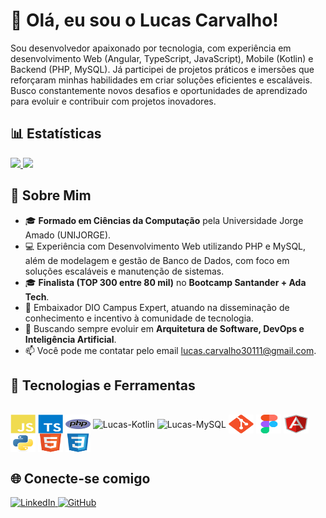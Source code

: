 # 👋 Olá, eu sou o Lucas Carvalho!

<p>
  Sou desenvolvedor apaixonado por tecnologia, com experiência em desenvolvimento Web (Angular, TypeScript, JavaScript), Mobile (Kotlin) e Backend (PHP, MySQL). Já participei de projetos práticos e imersões que reforçaram minhas habilidades em criar soluções eficientes e escaláveis. Busco constantemente novos desafios e oportunidades de aprendizado para evoluir e contribuir com projetos inovadores.
</p>


## 📊 **Estatísticas**
<div align="left">
  <a href="https://github.com/LucasBorgesDeCarvalho">
    <img height="150em" src="https://github-readme-stats.vercel.app/api?username=LucasBCarvalho&show_icons=true&theme=dark&include_all_commits=true&count_private=true"/>
    <img height="150em" src="https://github-readme-stats.vercel.app/api/top-langs/?username=LucasBCarvalho&layout=compact&langs_count=7&theme=dark"/>
  </a>
</div>

## 📌 **Sobre Mim**
- 🎓 **Formado em Ciências da Computação** pela Universidade Jorge Amado (UNIJORGE).  
- 💻 Experiência com Desenvolvimento Web utilizando PHP e MySQL, além de modelagem e gestão de Banco de Dados, com foco em soluções escaláveis e manutenção de sistemas. 
- 🎓 **Finalista (TOP 300 entre 80 mil)** no **Bootcamp Santander + Ada Tech**.
- 🌟 Embaixador DIO Campus Expert, atuando na disseminação de conhecimento e incentivo à comunidade de tecnologia.
- 🚀 Buscando sempre evoluir em **Arquitetura de Software, DevOps e Inteligência Artificial**.
- 📫 Você pode me contatar pelo email <a href="mailto:lucas.carvalho30111@gmail.com">lucas.carvalho30111@gmail.com</a>.

## 🚀 **Tecnologias e Ferramentas**
<div style="display: inline_block"><br>
  <img align="center" alt="Lucas-Js" height="30" width="40" src="https://raw.githubusercontent.com/devicons/devicon/master/icons/javascript/javascript-plain.svg">
  <img align="center" alt="Lucas-TS" height="30" width="40" src="https://raw.githubusercontent.com/devicons/devicon/master/icons/typescript/typescript-plain.svg">
  <img align="center" alt="Lucas-PHP" height="30" width="40" src="https://raw.githubusercontent.com/devicons/devicon/master/icons/php/php-original.svg">
  <img align="center" alt="Lucas-Kotlin" height="30" width="40" src="https://cdn.freebiesupply.com/logos/thumbs/2x/kotlin-1-logo.png">
  <img align="center" alt="Lucas-MySQL" height="30" width="40" src="https://cdn.jsdelivr.net/gh/devicons/devicon/icons/mysql/mysql-original.svg">
  <img align="center" alt="Lucas-Git" height="30" width="40" src="https://raw.githubusercontent.com/devicons/devicon/master/icons/git/git-original.svg">
  <img align="center" alt="Lucas-Figma" height="30" width="40" src="https://raw.githubusercontent.com/devicons/devicon/master/icons/figma/figma-original.svg">
  <img align="center" alt="Lucas-Angular" height="30" width="40" src="https://raw.githubusercontent.com/devicons/devicon/master/icons/angularjs/angularjs-original.svg">
  <img align="center" alt="Lucas-Python" height="30" width="40" src="https://raw.githubusercontent.com/devicons/devicon/master/icons/python/python-original.svg">
  <img align="center" alt="Lucas-HTML" height="30" width="40" src="https://raw.githubusercontent.com/devicons/devicon/master/icons/html5/html5-original.svg">
  <img align="center" alt="Lucas-CSS" height="30" width="40" src="https://raw.githubusercontent.com/devicons/devicon/master/icons/css3/css3-original.svg">
</div>


## 🌐 **Conecte-se comigo**
<div>
  <a href="https://www.linkedin.com/in/lucas-carvalho-95207732b">
    <img src="https://img.shields.io/badge/-LinkedIn-%230A66C2?style=for-the-badge&logo=linkedin&logoColor=white" alt="LinkedIn">
  </a>
  <a href="https://github.com/LucasBCarvalho">
    <img src="https://img.shields.io/badge/-GitHub-%23181717?style=for-the-badge&logo=github&logoColor=white" alt="GitHub">
  </a>
</div>


